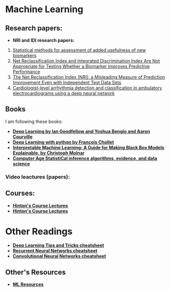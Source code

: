 
# Machine Learning
## Research papers:
- **NRI and IDI research papers:**
1. [Statistical methods for assessment of added usefulness of new biomarkers](https://www.ncbi.nlm.nih.gov/pmc/articles/PMC3155999/)
2. [Net Reclassification Index and Integrated Discrimination Index Are Not Appropriate for Testing Whether a Biomarker Improves Predictive Performance](https://www.ncbi.nlm.nih.gov/pmc/articles/PMC5837334/)
3. [The Net Reclassification Index (NRI): a Misleading Measure of Prediction Improvement Even with Independent Test Data Sets](https://www.ncbi.nlm.nih.gov/pmc/articles/PMC4615606/)
4. [Cardiologist-level arrhythmia detection and classification in ambulatory electrocardiograms using a deep neural network](https://www.nature.com/articles/s41591-018-0268-3?fbclid=IwAR25OxADckLguuc9a71Kodi9Aj6T13UR-KJkvUkSsvUcmIiAmoaHWO_Hs58)

## Books
I am following these books:
- **[Deep Learning by Ian Goodfellow and Yoshua Bengio and Aaron Courville](https://www.deeplearningbook.org)**
- **[Deep Learning with python by François Chollet](http://faculty.neu.edu.cn/yury/AAI/Textbook/Deep%20Learning%20with%20Python.pdf)**
- **[Interpretable Machine Learning: A Guide for Making Black Box Models Explainable. by Christoph Molnar](https://christophm.github.io/interpretable-ml-book/?fbclid=IwAR1XwG2egLelLlbJHdIlKFXZ44ujb2ODU6X1wzJ_tY543ZC9k-rAuhl0XKo)**
- **[Computer Age StatistiCal inference algorithms, evidence, and data science](https://web.stanford.edu/~hastie/CASI_files/PDF/casi.pdf?fbclid=IwAR3x1vSx1Kqed8m6Bnvoo5tfK5eJgrSiBwGAiPoh2RLYtMgDuCVqSiSUbu4)**
### Video leactures (papers):
## Courses:
- **[Hinton's Course Lectures](https://www.cs.toronto.edu/~hinton/coursera_lectures.html?fbclid=IwAR1hDa1xHTljNKzsLDjpFJ8F20dWCQKwdoj-21FiIKZ1Nnncn-SzbK-EU44)**
- **[Hinton's Course Lectures](https://www.cs.toronto.edu/~hinton/coursera_lectures.html?fbclid=IwAR1hDa1xHTljNKzsLDjpFJ8F20dWCQKwdoj-21FiIKZ1Nnncn-SzbK-EU44)**
# Other Readings
- **[Deep Learning Tips and Tricks cheatsheet](https://stanford.edu/~shervine/teaching/cs-230/cheatsheet-deep-learning-tips-and-tricks?fbclid=IwAR3ESofdMy5PTF7bnxY3KWlfKYnL5mUW4Pjn9uJplseqe7delGytN1xcPas)**
- **[Recurrent Neural Networks cheatsheet](https://stanford.edu/~shervine/teaching/cs-230/cheatsheet-recurrent-neural-networks?fbclid=IwAR0XjV49cAs0MdX-kz_iR4nxHFZMXDe9eSzq6muFJdL5jesHKSAcu0Fssc8)**
- **[Convolutional Neural Networks cheatsheet](https://stanford.edu/~shervine/teaching/cs-230/cheatsheet-convolutional-neural-networks?fbclid=IwAR3qCAYfcCOxyOcR6cxAAuJBk5Wj6Dw-WUzFelI2GxSLIDWkE2XUHo2GSkE)**

## Other's Resources 
- **[ML Resources](https://sgfin.github.io/learning-resources/?fbclid=IwAR0umPazGbijWj4PsY8AM_QtDdd-Ku-xFsrAscSxMxHgvgRHInrhoCE26lU)**

